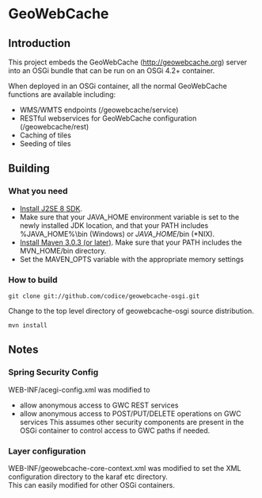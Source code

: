 <!--
/*
 * Copyright (c) Codice Foundation
 *
 * This is free software: you can redistribute it and/or modify it under the terms of the GNU Lesser General Public License as published by the Free Software Foundation, either
 * version 3 of the License, or any later version. 
 *
 * This program is distributed in the hope that it will be useful, but WITHOUT ANY WARRANTY; without even the implied warranty of MERCHANTABILITY or FITNESS FOR A PARTICULAR PURPOSE.
 * See the GNU Lesser General Public License for more details. A copy of the GNU Lesser General Public License is distributed along with this program and can be found at
 * <http://www.gnu.org/licenses/lgpl.html>.
 */
-->

# GeoWebCache 
## Introduction
This project embeds the GeoWebCache (http://geowebcache.org) server into an OSGi bundle that can be run on an OSGi 4.2+ container.

When deployed in an OSGi container, all the normal GeoWebCache functions are available including:
- WMS/WMTS endpoints (/geowebcache/service)
- RESTful webservices for GeoWebCache configuration (/geowebcache/rest)
- Caching of tiles
- Seeding of tiles 

## Building
### What you need ###
* [Install J2SE 8 SDK](http://www.oracle.com/technetwork/java/javase/downloads/index.html).
* Make sure that your JAVA\_HOME environment variable is set to the newly installed JDK location, and that your PATH includes %JAVA\_HOME%\bin (Windows) or $JAVA\_HOME$/bin (\*NIX).
* [Install Maven 3.0.3 \(or later\)](http://maven.apache.org/download.html). Make sure that your PATH includes the MVN\_HOME/bin directory.
* Set the MAVEN_OPTS variable with the appropriate memory settings

### How to build ###
```
git clone git://github.com/codice/geowebcache-osgi.git
```
Change to the top level directory of geowebcache-osgi source distribution.

```
mvn install
```

## Notes
### Spring Security Config
WEB-INF/acegi-config.xml was modified to
- allow anonymous access to GWC REST services
- allow anonymous access to POST/PUT/DELETE operations on GWC services
This assumes other security components are present in the OSGi container to control access to GWC paths if needed.

### Layer configuration
WEB-INF/geowebcache-core-context.xml was modified to set the XML configuration directory to the karaf etc directory.  
This can easily modified for other OSGi containers.

